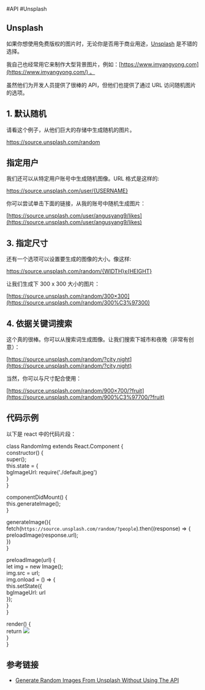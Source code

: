 #API #Unsplash
## Unsplash

如果你想使用免费版权的图片时，无论你是否用于商业用途，[Unsplash](https://unsplash.com/) 是不错的选择。

我自己也经常用它来制作大型背景图片，例如：[https://www.imyangyong.com](https://www.imyangyong.com/) 。

虽然他们为开发人员提供了很棒的 API，但他们也提供了通过 URL 访问随机图片的选项。

## [](https://www.imyangyong.com/blog/2020/06/javascript/%E4%BD%BF%E7%94%A8%20Unsplash%20API%20%E7%94%9F%E6%88%90%E9%9A%8F%E6%9C%BA%E5%9B%BE%E7%89%87/#1-%E9%BB%98%E8%AE%A4%E9%9A%8F%E6%9C%BA "1. 默认随机")1. 默认随机

请看这个例子，从他们巨大的存储中生成随机的图片。

https://source.unsplash.com/random  

## [](https://www.imyangyong.com/blog/2020/06/javascript/%E4%BD%BF%E7%94%A8%20Unsplash%20API%20%E7%94%9F%E6%88%90%E9%9A%8F%E6%9C%BA%E5%9B%BE%E7%89%87/#%E6%8C%87%E5%AE%9A%E7%94%A8%E6%88%B7 "指定用户")指定用户

我们还可以从特定用户账号中生成随机图像。URL 格式是这样的:

https://source.unsplash.com/user/{USERNAME}  

你可以尝试单击下面的链接，从我的账号中随机生成图片：

[https://source.unsplash.com/user/angusyang9/likes](https://source.unsplash.com/user/angusyang9/likes)

## [](https://www.imyangyong.com/blog/2020/06/javascript/%E4%BD%BF%E7%94%A8%20Unsplash%20API%20%E7%94%9F%E6%88%90%E9%9A%8F%E6%9C%BA%E5%9B%BE%E7%89%87/#3-%E6%8C%87%E5%AE%9A%E5%B0%BA%E5%AF%B8 "3. 指定尺寸")3. 指定尺寸

还有一个选项可以设置要生成的图像的大小。像这样:

https://source.unsplash.com/random/{WIDTH}x{HEIGHT}  

让我们生成下 300 x 300 大小的图片：

[https://source.unsplash.com/random/300×300](https://source.unsplash.com/random/300%C3%97300)

## [](https://www.imyangyong.com/blog/2020/06/javascript/%E4%BD%BF%E7%94%A8%20Unsplash%20API%20%E7%94%9F%E6%88%90%E9%9A%8F%E6%9C%BA%E5%9B%BE%E7%89%87/#4-%E4%BE%9D%E6%8D%AE%E5%85%B3%E9%94%AE%E8%AF%8D%E6%90%9C%E7%B4%A2 "4. 依据关键词搜索")4. 依据关键词搜索

这个真的很棒。你可以从搜索词生成图像。让我们搜索下城市和夜晚（非常有创意）：

[https://source.unsplash.com/random/?city,night](https://source.unsplash.com/random/?city,night)

当然，你可以与尺寸配合使用：

[https://source.unsplash.com/random/900×700/?fruit](https://source.unsplash.com/random/900%C3%97700/?fruit)

## [](https://www.imyangyong.com/blog/2020/06/javascript/%E4%BD%BF%E7%94%A8%20Unsplash%20API%20%E7%94%9F%E6%88%90%E9%9A%8F%E6%9C%BA%E5%9B%BE%E7%89%87/#%E4%BB%A3%E7%A0%81%E7%A4%BA%E4%BE%8B "代码示例")代码示例

以下是 react 中的代码片段：

class RandomImg extends React.Component {  
  constructor() {  
    super();  
    this.state = {  
      bgImageUrl: require('./default.jpeg')  
    }  
  }  
    
  componentDidMount() {  
    this.generateImage();  
  }  
    
  generateImage(){  
    fetch(`https://source.unsplash.com/random/?people`).then((response) => {  
      preloadImage(response.url);  
    })  
	}  
    
  preloadImage(url) {  
    let img = new Image();  
    img.src = url;  
    img.onload = () => {  
      this.setState({  
        bgImageUrl: url  
      });  
    }  
	}  
    
  render() {  
    return <img src={bgImageUrl} />  
  }  
}  

## [](https://www.imyangyong.com/blog/2020/06/javascript/%E4%BD%BF%E7%94%A8%20Unsplash%20API%20%E7%94%9F%E6%88%90%E9%9A%8F%E6%9C%BA%E5%9B%BE%E7%89%87/#%E5%8F%82%E8%80%83%E9%93%BE%E6%8E%A5 "参考链接")参考链接

-   [Generate Random Images From Unsplash Without Using The API](https://awik.io/generate-random-images-unsplash-without-using-api/)